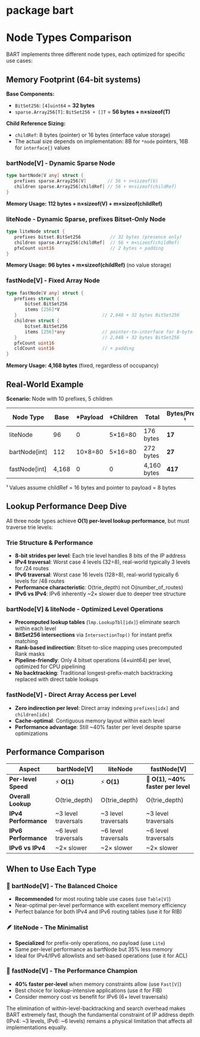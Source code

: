 # package bart

# Node Types Comparison
 
 BART implements three different node types, each optimized for specific use cases:
 
## Memory Footprint (64-bit systems)
 
**Base Components:**
- `BitSet256`: `[4]uint64` = **32 bytes**
- `sparse.Array256[T]`: `BitSet256 + []T` = **56 bytes + n×sizeof(T)**
 
**Child Reference Sizing:**
- `childRef`: 8 bytes (pointer) or 16 bytes (interface value storage)
- The actual size depends on implementation: 8B for `*node` pointers, 16B for `interface{}` values

### bartNode[V] - Dynamic Sparse Node
 ```go
type bartNode[V any] struct {
    prefixes sparse.Array256[V]        // 56 + n×sizeof(V)  
    children sparse.Array256[childRef] // 56 + m×sizeof(childRef)
 }
 ```
**Memory Usage:** **112 bytes + n×sizeof(V) + m×sizeof(childRef)**
 
### liteNode - Dynamic Sparse, prefixes Bitset-Only Node
 ```go
type liteNode struct {
    prefixes bitset.BitSet256           // 32 bytes (presence only)
    children sparse.Array256[childRef]  // 56 + m×sizeof(childRef)
    pfxCount uint16                     // 2 bytes + padding
 }
 ```
**Memory Usage:** **96 bytes + m×sizeof(childRef)** (no value storage)

### fastNode[V] - Fixed Array Node
 ```go
type fastNode[V any] struct {
    prefixes struct {
        bitset.BitSet256
        items [256]*V
    }                                // 2,048 + 32 bytes BitSet256
    children struct {
        bitset.BitSet256
        items [256]*any              // pointer-to-interface for 8‑byte nils
    }                                // 2,048 + 32 bytes BitSet256
    pfxCount uint16
    cldCount uint16                  // + padding
 }
 ```
**Memory Usage:** **4,168 bytes** (fixed, regardless of occupancy)
 
## Real-World Example
**Scenario:** Node with 10 prefixes, 5 children
 
 | Node Type | Base | *Payload | +Children | Total | **Bytes/Prefix** ¹ |
 |-----------|------|----------|----------|-----------|------------------|
 | liteNode | 96 | 0 | 5×16=80 | 176 bytes | **17** |
 | bartNode[int] | 112 | 10×8=80 | 5×16=80 | 272 bytes | **27** |
 | fastNode[int] | 4,168 | 0 | 0 | 4,160 bytes | **417** |
 
¹ Values assume childRef = 16 bytes and pointer to payload = 8 bytes
 
## Lookup Performance Deep Dive
 
 All three node types achieve **O(1) per-level lookup performance**, but must traverse trie levels:
 
### Trie Structure & Performance
- **8-bit strides per level**: Each trie level handles 8 bits of the IP address
- **IPv4 traversal**: Worst case  4 levels (32÷8),  real-world typically 3 levels for /24 routes
- **IPv6 traversal**: Worst case 16 levels (128÷8), real-world typically 6 levels for /48 routes
- **Performance characteristic**: O(trie_depth) not O(number_of_routes)
- **IPv6 vs IPv4**: IPv6 inherently ~2× slower due to deeper tree structure
 
### bartNode[V] & liteNode - Optimized Level Operations
- **Precomputed lookup tables** (`lmp.LookupTbl[idx]`) eliminate search within each level
- **BitSet256 intersections** via `IntersectionTop()` for instant prefix matching
- **Rank-based indirection**: Bitset-to-slice mapping uses precomputed Rank masks
- **Pipeline-friendly**: Only 4 bitset operations (4×uint64) per level, optimized for CPU pipelining
- **No backtracking**: Traditional longest-prefix-match backtracking replaced with direct table lookups
 
### fastNode[V] - Direct Array Access per Level
- **Zero indirection per level**: Direct array indexing `prefixes[idx]` and `children[idx]`
- **Cache-optimal**: Contiguous memory layout within each level
- **Performance advantage**: Still ~40% faster per level despite sparse optimizations
 
## Performance Comparison
 
 | Aspect | bartNode[V] | liteNode | fastNode[V] |
 |--------|-------------|-------------|-------------|
 | **Per-level Speed** | ⚡ **O(1)** | ⚡ **O(1)** | 🚀 **O(1), ~40% faster per level** |
 | **Overall Lookup** | O(trie_depth) | O(trie_depth) | O(trie_depth) |
 | **IPv4 Performance** | ~3 level traversals | ~3 level traversals | ~3 level traversals |
 | **IPv6 Performance** | ~6 level traversals | ~6 level traversals | ~6 level traversals |
 | **IPv6 vs IPv4** | ~2× slower | ~2× slower | ~2× slower |
 
## When to Use Each Type
 
### 🎯 **bartNode[V]** - The Balanced Choice
- **Recommended** for most routing table use cases (use `Table[V]`)
- Near-optimal per-level performance with excellent memory efficiency
- Perfect balance for both IPv4 and IPv6 routing tables (use it for RIB)
 
### 🪶 **liteNode** - The Minimalist
- **Specialized** for prefix-only operations, no payload (use `Lite`)
- Same per-level performance as bartNode but 35% less memory
- Ideal for IPv4/IPv6 allowlists and set-based operations (use it for ACL)
 
### 🚀 **fastNode[V]** - The Performance Champion
- **40% faster per-level** when memory constraints allow (use `Fast[V]`)
- Best choice for lookup-intensive applications (use it for FIB)
- Consider memory cost vs benefit for IPv6 (6+ level traversals)
 
The elimination of within-level-backtracking and search overhead makes BART extremely fast,
though the fundamental constraint of IP address depth (IPv4: ~3 levels, IPv6: ~6 levels)
remains a physical limitation that affects all implementations equally.

